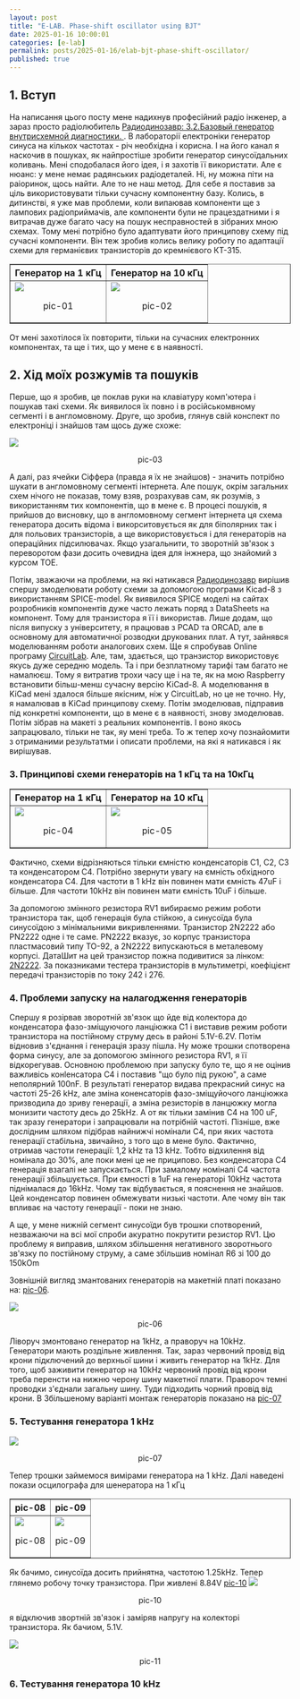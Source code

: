 ```yaml
---
layout: post
title: "E-LAB. Phase-shift oscillator using BJT"
date: 2025-01-16 10:00:01
categories: [e-lab]
permalink: posts/2025-01-16/elab-bjt-phase-shift-oscillator/
published: true
---
```


<!-- TOC BEGIN -->

<!-- TOC END -->

## <a name="p1">1. Вступ</a>
На написання цього посту мене надихнув професійний радіо інженер, а зараз просто радіолюбитель [Радиодинозавр: 3.2.Базовый генератор внутрисхемной диагностики. ](https://www.youtube.com/watch?v=hohz248USWc).
В лабораторії електроніки генератор синуса на кількох частотах - річ необхідна і корисна. І на його канал  я наскочив в пошуках, як найпростіше зробити генератор синусоїдальних коливань. 
Мені сподобалася його ідея, і я захотів її використати. Але є нюанс: у мене немає радянських радіодеталей. Ні, ну можна піти на раіоринок, щось найти. 
Але то не наш метод. Для себе я поставив за ціль використовувати тільки сучасну компонентну базу. Колись, в дитинстві, я уже мав проблеми, 
коли випаював компоненти ще з лампових радіоприймачів, але компоненти були не працездатними і я витрачав дуже багато часу на пошук несправностей в зібраних мною схемах. 
Тому мені потрібно було адаптувати його принципову схему під сучасні компоненти. Він теж зробив колись велику роботу по адаптації схеми для германієвих транзисторів до кремнієвого КТ-315.



<HTML>
<HEAD>
<TITLE>Принципова схема генраторів на 1 кГц та 10 кГц  від [Радиодинозавр](https://www.youtube.com/@%D0%A0%D0%B0%D0%B4%D0%B8%D0%BE%D0%B4%D0%B8%D0%BD%D0%BE%D0%B7%D0%B0%D0%B2%D1%80)</TITLE>
</HEAD>
<BODY>
<TABLE BORDER="1">
<TR>
    <TH>Генератор на 1 кГц </TH>
    <TH>Генератор на 10 кГц </TH>
</TR>
<TR>
    <TD><kbd><img src="../assets/img/posts/2025-01-16-e-lab-gensin/doc/pic-01.png" /></kbd>
<p style="text-align: center;"><a name="pic-01">pic-01</a></p></TD>
    <TD><kbd><img src="../assets/img/posts/2025-01-16-e-lab-gensin/doc/pic-02.png" /></kbd>
<p style="text-align: center;"><a name="pic-02">pic-02</a></p></TD>
</TR>
</TABLE>
</BODY>
</HTML>


 От мені захотілося їх повторити, тільки на сучасних електронних компонентах, та ще і тих, що у мене є в наявності.


## <a name="p2">2. Хід моїх розжумів та пошуків</a>

Перше, що я зробив, це поклав руки на клавіатуру  комп'ютера і пошукав такі схеми. Як виявилося їх повно і в російськомвному сегменті і в англомовному. 
Друге, що зробив, глянув свій конспект по електроніці і знайшов там щось дуже схоже:

<kbd><img src="../assets/img/posts/2025-01-16-e-lab-gensin/doc/pic-03.jpg" /></kbd>
<p style="text-align: center;"><a name="pic-03">pic-03</a></p>

А далі, раз ячейки Сіффера (правда я їх не знайшов) - значить потрібно шукати в англомовному сегменті інтернета. Але пошук, окрім загальних схем нічого не показав, тому взяв, 
розрахував сам, як розумів, з використанням тих компонентів, що в мене є. 
В процесі пошуків, я прийшов до висновку, що в англомовному сегмент інтернета ця схема генератора досить відома і викорситовується як для біполярних так і для польових 
транзисторів, а ще використовується і для генераторів на операційних підсилювачах. Якщо узагальнити, то зворотній зв'язок з переворотом фази досить очевидна ідея для інжнера, 
що знайомий з курсом ТОЕ. 

Потім, зважаючи на проблеми, на які натикався [Радиодинозавр](https://www.youtube.com/@%D0%A0%D0%B0%D0%B4%D0%B8%D0%BE%D0%B4%D0%B8%D0%BD%D0%BE%D0%B7%D0%B0%D0%B2%D1%80)  вирішив 
спершу змоделювати роботу схеми за допомогою програми Kicad-8  з використанням SPICE-model. 
Як виявилося SPICE моделі на сайтах розробників компонентів дуже часто лежать поряд з DataSheets на компонент. Тому для транзистора я її і використав. Лише додам, що 
після випуску з університету, я працював з PCAD  та ORCAD,  але в основному для автоматичної розводки друкованих плат. А тут, зайнявся моделюванням роботи аналогових схем. 
Ще я спробував  Online програму [CircuitLab](https://www.circuitlab.com/). Але, там, здається, що транзистор використовує якусь дуже середню модель. Та і при безплатному тарифі
 там багато не намалюєш. Тому я витратив трохи часу ще і на те, як на мою Raspberry встановити більш-менш сучасну версію KiCad-8.
А моделювання в KiCad  мені здалося більше якісним, ніж у CircuitLab, но це не точно.  Ну, я намалював в KiCad  принципову схему. Потім змоделював, підправив під конкретні компоненти,
що в мене є в наявності, знову змоделював.  
Потім зібрав на макеті з реальних компонентів. І воно якось запрацювало, тільки не так, яу мені треба. 
То ж тепер хочу познайомити з отриманими результатми і описати проблеми, на які я натикався і як вирішував.



### <a name="p3">3. Принципові схеми генераторів на 1 кГц та на 10кГц</a>



<TITLE>Принципова схема генраторів на 1 кГц та 10 кГц  на іноземних компонентах</TITLE>
</HEAD>
<BODY>
<TABLE BORDER="1">
<TR>
    <TH>Генератор на 1 кГц </TH>
    <TH>Генератор на 10 кГц </TH>
</TR>
<TR>
    <TD><kbd><img src="../assets/img/posts/2025-01-16-e-lab-gensin/doc/pic-04.png" /></kbd>
<p style="text-align: center;"><a name="pic-04">pic-04</a></p></TD>
    <TD><kbd><img src="../assets/img/posts/2025-01-16-e-lab-gensin/doc/pic-05.png" /></kbd>
<p style="text-align: center;"><a name="pic-05">pic-05</a></p></TD>
</TR>
</TABLE>
</BODY>
</HTML>


Фактично, схеми відрізняються тільки ємністю конденсаторів C1, C2, C3 та конденсатором C4. Потрібно звернути увагу на ємність обхідного  конденсатора  C4. 
Для частоти в 1 kHz він повинен мати ємність 47uF і більше. Для частоти 10kHz він повинен мати ємність  10uF і більше.

За допомогою змінного резистора RV1  вибираємо режим роботи транзистора так, щоб генерація була  стійкою, а синусоїда була синусоїдою з мінімальними викривленнями. 
Транзистор 2N2222  або PN2222  одне і те саме. PN2222 вказує, зо корпус транзистора пластмасовий типу TO-92, а 2N2222 випускаються в металевому корпусі. 
ДатаШит на цей транзистор пожна подивитися за лінком: [2N2222](../assets/img/posts/2025-01-16-e-lab-gensin/doc/2n2222_2n2222a.pdf). 
За показниками тестера транзисторів в мультиметрі, коефіцієнт передачі транзисторів по току 242 і 276. 

### <a name="p4">4. Проблеми запуску на налагодження генераторів</a>

Спершу я розірвав зворотній зв'язок що йде від колектора до конденсатора фазо-зміщуючого ланціюжка С1 і  виставив режим  роботи транзистора на постійному струму десь 
в районі 5.1V-6.2V. Потім відновив з'єднання і генерація зразу пішла. Ну може трошки спотворена форма синусу, але за допомогою змінного резистора RV1, я її відкорегував. 
Основною проблемою  при запуску було те, що я не оцінив важливісь конlенсатора С4 і поставив "що було під рукою", а саме неполярний 100nF. В результаті генератор видава 
прекрасний синус на частоті 25-26 kHz, але зміна коненсаторів фазо-зміщуйочого ланціюжка призводила до зриву генерації, а зміна резисторів в ланцюжку могла монизити 
частоту десь до 25kHz. А от як тільки замінив С4 на 100 uF,  так зразу генератори і запрацювали на потрібній частоті. Пізніше, вже дослідним шляхом підібрав найнижчі 
номінали C4,  при яких частота генерації стабільна, звичайно, з того що в мене було. Фактично, отримав частоти генерації: 1,2 kHz  та 13 kHz. Тобто відхилення від номінала 
до 30%, але поки мені це не приципово. Без конденсатора C4  генерація взагалі не запускається. При замалому номіналі C4  частота генерації збільшується. При ємності в 1uF  на 
генераторі 10kHz  частота піднімалася до 16kHz. Чому так відбувається, я пояснення не знайшов. Цей конденсатор повинен обмежувати  низькі частоти. Але чому він так впливає на 
частоту генерації - поки не знаю. 

А ще, у мене нижній сегмент синусоїди був трошки спотворений, незважаючи на всі мої спроби акуратно покрутити резистор RV1.  Цю проблему я виправив, шляхом 
збільшення негативного зворотнього зв'язку по постійному струму, а саме збільшив номінал R6 зі 100 до 150kOm

Зовнішній вигляд змантованих генераторів на макетній платі показано на: [pic-06](#pic-06).

<kbd><img src="../assets/img/posts/2025-01-16-e-lab-gensin/doc/pic-06.jpg" /></kbd>
<p style="text-align: center;"><a name="pic-06">pic-06</a></p>



Ліворуч змонтовано генератор на 1kHz, а праворуч на 10kHz. Генератори мають роздільне живлення. Так, зараз червоний провід від крони підключений до верхньої шини і 
живить генератор на 1kHz. Для того, щоб заживити генератор на 10kHz червоний провід від крони треба перенсти на нижню черону шину макетної плати.  Правороч темні 
проводки  з'єднали загальну шину. Туди підходить чорний провід від крони. В Збільшеному варіанті монтаж генераторів показано на   [pic-07](#pic-07)

### <a name="p5">5. Тестування генератора 1 kHz</a>

<kbd><img src="../assets/img/posts/2025-01-16-e-lab-gensin/doc/pic-07.jpg" /></kbd>
<p style="text-align: center;"><a name="pic-07">pic-07</a></p>

Тепер трошки займемося вимірами генератора на 1 kHz. Далі наведені покази осцилографа для шенератора на 1 кГц

<TITLE>Покази осцилографа на 1 кГц</TITLE>
</HEAD>
<BODY>
<TABLE BORDER="1">
<TR>
    <TH><a name="pic-08">pic-08</a> </TH>
    <TH><a name="pic-09">pic-09</a> </TH>
</TR>
<TR>
    <TD><kbd><img src="../assets/img/posts/2025-01-16-e-lab-gensin/doc/pic-08.jpg" /></kbd>
<p style="text-align: center;"><a name="pic-08">pic-08</a></p></TD>
    <TD><kbd><img src="../assets/img/posts/2025-01-16-e-lab-gensin/doc/pic-09.jpg" /></kbd>
<p style="text-align: center;"><a name="pic-09">pic-09</a></p></TD>
</TR>
</TABLE>
</BODY>
</HTML>

Як бачимо, синусоїда досить прийнятна, частотою 1.25kHz. Тепер глянемо робочу точку транзистора. При живлені 8.84V [pic-10](#pic-10)
<kbd><img src="../assets/img/posts/2025-01-16-e-lab-gensin/doc/pic-10.jpg" /></kbd>
<p style="text-align: center;"><a name="pic-10">pic-10</a></p>
я відключив звортній зв'язок і заміряв напругу на  колекторі транзистора. Як бачиом, 5.1V. 

<kbd><img src="../assets/img/posts/2025-01-16-e-lab-gensin/doc/pic-11.jpg" /></kbd>
<p style="text-align: center;"><a name="pic-11">pic-11</a></p>


### <a name="p6">6. Тестування генератора 10 kHz</a>



